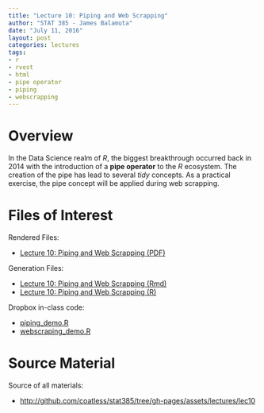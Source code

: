 ```yaml
---
title: "Lecture 10: Piping and Web Scrapping"
author: "STAT 385 - James Balamuta"
date: "July 11, 2016"
layout: post
categories: lectures
tags: 
- r
- rvest
- html
- pipe operator
- piping
- webscrapping
---
```


# Overview

In the Data Science realm of *R*, the biggest breakthrough occurred back in 2014 with
the introduction of a **pipe operator** to the *R* ecosystem. The creation
of the pipe has lead to several *tidy* concepts. As a practical exercise, the
pipe concept will be applied during web scrapping.

# Files of Interest 

Rendered Files:

* [Lecture 10: Piping and Web Scrapping (PDF)](/assets/lectures/lec10/lec10-piping-and-webscrapping.pdf)

Generation Files:

* [Lecture 10: Piping and Web Scrapping (Rmd)](/assets/lectures/lec10/lec10-piping-and-webscrapping.Rmd)
* [Lecture 10: Piping and Web Scrapping (R)](/assets/lectures/lec10/lec10-piping-and-webscrapping.R)

Dropbox in-class code:

* [piping_demo.R](https://dl.dropboxusercontent.com/u/72159608/stat385/piping_demo.R)
* [webscraping_demo.R](https://dl.dropboxusercontent.com/u/72159608/stat385/webscrapping_demo.R)

# Source Material

Source of all materials: 

* <http://github.com/coatless/stat385/tree/gh-pages/assets/lectures/lec10>
